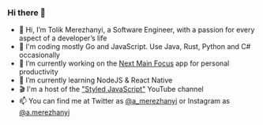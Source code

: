 ### Hi there 👋

- 🤗 Hi, I’m Tolik Merezhanyi, a Software Engineer, with a passion for every aspect of a developer’s life
- 👀 I'm coding mostly Go and JavaScript. Use Java, Rust, Python and C# occasionally
- 🔭 I’m currently working on the [Next Main Focus](https://github.com/jlogicsoftware/NextMainFocus) app for personal productivity
- 🌱 I’m currently learning NodeJS & React Native
- 🎬 I'm a host of the ["Styled JavaScript"](https://www.youtube.com/c/StyledJavaScript?sub_confirmation=1) YouTube channel
- 📫 You can find me at Twitter as [@a_merezhanyi](https://twitter.com/a_merezhanyi) or Instagram as [@a.merezhanyi](https://www.instagram.com/a.merezhanyi/)
